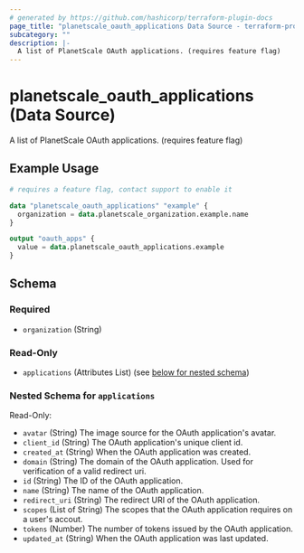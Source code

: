 ```yaml
---
# generated by https://github.com/hashicorp/terraform-plugin-docs
page_title: "planetscale_oauth_applications Data Source - terraform-provider-planetscale"
subcategory: ""
description: |-
  A list of PlanetScale OAuth applications. (requires feature flag)
---
```


# planetscale_oauth_applications (Data Source)

A list of PlanetScale OAuth applications. (requires feature flag)

## Example Usage

```terraform
# requires a feature flag, contact support to enable it

data "planetscale_oauth_applications" "example" {
  organization = data.planetscale_organization.example.name
}

output "oauth_apps" {
  value = data.planetscale_oauth_applications.example
}
```

<!-- schema generated by tfplugindocs -->
## Schema

### Required

- `organization` (String)

### Read-Only

- `applications` (Attributes List) (see [below for nested schema](#nestedatt--applications))

<a id="nestedatt--applications"></a>
### Nested Schema for `applications`

Read-Only:

- `avatar` (String) The image source for the OAuth application's avatar.
- `client_id` (String) The OAuth application's unique client id.
- `created_at` (String) When the OAuth application was created.
- `domain` (String) The domain of the OAuth application. Used for verification of a valid redirect uri.
- `id` (String) The ID of the OAuth application.
- `name` (String) The name of the OAuth application.
- `redirect_uri` (String) The redirect URI of the OAuth application.
- `scopes` (List of String) The scopes that the OAuth application requires on a user's accout.
- `tokens` (Number) The number of tokens issued by the OAuth application.
- `updated_at` (String) When the OAuth application was last updated.
